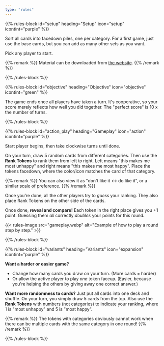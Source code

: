 ```yaml
---
type: "rules"
---
```


{{% rules-block id="setup" heading="Setup" icon="setup" icontint="purple" %}}

Sort all cards into facedown piles, one per category. For a first game, just use the base cards, but you can add as many other sets as you want.

Pick any player to start.

{{% remark %}}
Material can be downloaded from [the website](https://pandaqi.com/the-game-of-happiness/).
{{% /remark %}}

{{% /rules-block %}}

{{% rules-block id="objective" heading="Objective" icon="objective" icontint="green" %}}

The game ends once all players have taken a turn. It's cooperative, so your score merely reflects how well you did together. The "perfect score" is 10 x the number of turns.

{{% /rules-block %}}

{{% rules-block id="action_play" heading="Gameplay" icon="action" icontint="purple" %}}

Start player begins, then take clockwise turns until done.

On your turn, draw 5 random cards from different categories. Then use the **Rank Tokens** to rank them from left to right. Left means "this makes me most unhappy" and right means "this makes me most happy". Place the tokens facedown, where the color/icon matches the card of that category.

{{% remark %}}
You can also view it as "don't like it <-> do like it", or a similar scale of preference.
{{% /remark %}}

Once you're done, all the other players try to _guess_ your ranking. They also place Rank Tokens on the other side of the cards.

Once done, **reveal and compare!** Each token in the right place gives you +1 point. Guessing them _all_ correctly _doubles_ your points for this round.

{{< rules-image src="gameplay.webp" alt="Example of how to play a round step by step." >}}

{{% /rules-block %}}

{{% rules-block id="variants" heading="Variants" icon="expansion" icontint="purple" %}}

**Want a harder or easier game?** 
* Change how many cards you draw on your turn. (More cards = harder)
* Or allow the active player to play _one_ token faceup. (Easier, because you're helping the others by giving away one correct answer.)

**Want more randomness to cards?** Just put all cards into one deck and shuffle. On your turn, you simply draw 5 cards from the top. Also use the **Rank Tokens** with numbers (not categories) to indicate your ranking, where 1 is "most unhappy" and 5 is "most happy". 

{{% remark %}}
The tokens with categories obviously cannot work when there can be multiple cards with the same category in one round!
{{% /remark %}}

{{% /rules-block %}}